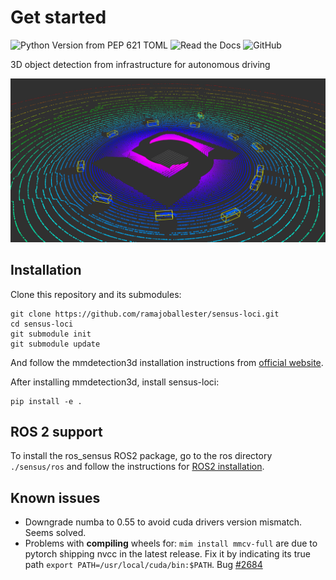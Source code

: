 # Get started

![Python Version from PEP 621 TOML](https://img.shields.io/python/required-version-toml?tomlFilePath=https%3A%2F%2Fraw.githubusercontent.com%2Framajoballester%2Fsensus-loci%2Fmain%2Fpyproject.toml)
![Read the Docs](https://img.shields.io/readthedocs/sensus-loci)
![GitHub](https://img.shields.io/github/license/ramajoballester/sensus-loci)


3D object detection from infrastructure for autonomous driving


![Real-time visualization of the 3D object detection with ROS](/docs/images/ros_example.png)


## Installation

Clone this repository and its submodules:

```
git clone https://github.com/ramajoballester/sensus-loci.git
cd sensus-loci
git submodule init
git submodule update
```

And follow the mmdetection3d installation instructions from [official website](https://mmdetection3d.readthedocs.io/en/latest/get_started.html).

After installing mmdetection3d, install sensus-loci:

```
pip install -e .
```

## ROS 2 support

To install the ros_sensus ROS2 package, go to the ros directory ```./sensus/ros``` and follow the instructions for [ROS2 installation](ros_readme.md).


## Known issues

- Downgrade numba to 0.55 to avoid cuda drivers version mismatch. Seems solved.
- Problems with **compiling** wheels for: ```mim install mmcv-full``` are due to pytorch shipping nvcc in the latest release. Fix it by indicating its true path 
```export PATH=/usr/local/cuda/bin:$PATH```. Bug [#2684](https://github.com/microsoft/DeepSpeed/issues/2684)
